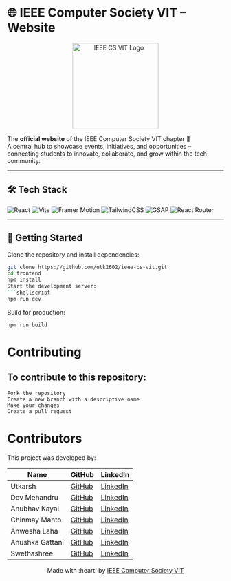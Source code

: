 # 🌐 IEEE Computer Society VIT – Website  

<p align="center">
  <img src="./public/logo.png" alt="IEEE CS VIT Logo" width="200"/>
</p>

The **official website** of the IEEE Computer Society VIT chapter 🚀  
A central hub to showcase events, initiatives, and opportunities – connecting students to innovate, collaborate, and grow within the tech community.  

---

## 🛠️ Tech Stack
![React](https://img.shields.io/badge/React-19.1.1-blue?logo=react)
![Vite](https://img.shields.io/badge/Vite-5.4.0-646CFF?logo=vite)
![Framer Motion](https://img.shields.io/badge/Framer_Motion-11.14.4-ff77ff?logo=framer)
![TailwindCSS](https://img.shields.io/badge/TailwindCSS-3.4.1-38bdf8?logo=tailwindcss)
![GSAP](https://img.shields.io/badge/GSAP-3.12.5-88CE02?logo=greensock)
![React Router](https://img.shields.io/badge/React_Router-6.28.0-CA4245?logo=reactrouter)

---

## 🚀 Getting Started  

Clone the repository and install dependencies:
```bash
git clone https://github.com/utk2602/ieee-cs-vit.git
cd frontend
npm install
Start the development server:
```shellscript
npm run dev
```

Build for production:
```shellscript
npm run build
```

# Contributing

## To contribute to this repository:

    Fork the repository
    Create a new branch with a descriptive name
    Make your changes
    Create a pull request

# Contributors
This project was developed by:

| Name | GitHub | LinkedIn |
|------|--------|----------|
| Utkarsh | [GitHub](https://github.com/utk2602) | [LinkedIn](https://www.linkedin.com/in/utkarsh/) |
| Dev Mehandru | [GitHub](https://github.com/d-e-v-14) | [LinkedIn](https://www.linkedin.com/in/dev-mehandru/) |
| Anubhav Kayal | [GitHub](https://github.com/anubhavkayal) | [LinkedIn](https://www.linkedin.com/in/anubhav-kayal-87252932b/) |
| Chinmay Mahto | [GitHub](https://github.com/chinmay) | [LinkedIn](https://www.linkedin.com/in/chinmay/) |
| Anwesha Laha | [GitHub](https://github.com/anwesha) | [LinkedIn](https://www.linkedin.com/in/anwesha/) |
| Anushka Gattani | [GitHub](https://github.com/anushka) | [LinkedIn](https://www.linkedin.com/in/anushka/) |
| Swethashree | [GitHub](https://github.com/swethashree) | [LinkedIn](https://www.linkedin.com/in/swethashree/) |

<p align="center">
	Made with :heart: by <a href="https://www.ieeecsvit.com/">IEEE Computer Society VIT </a>
</p>
